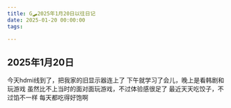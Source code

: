 ```yaml
---
title: G🛹2025年1月20日以往日记
date: 2025-01-20 00:00:00
tags:

---
```


## 2025年1月20日
今天hdmi线到了，把我家的旧显示器连上了
下午就学习了会儿，晚上是看韩剧和玩游戏
虽然比不上当时的面对面玩游戏，不过体验感很足了
最近天天吃饺子，不过馅不一样
每天都吃得好饱啊